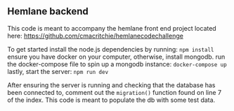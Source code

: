 ## Hemlane backend

This code is meant to accompany the hemlane front end project located here: https://github.com/cmacritchie/hemlanecodechallenge

To get started install the node.js dependencies by running:
`npm install`
ensure you have docker on your computer, otherwise, install mongodb. run the docker-compose file to spin up a mongodb instance:
`docker-compose up`
lastly, start the server:
`npm run dev`

After ensuring the server is running and checking that the database has been connected to, comment out the 
`migration()` function found on line 7 of the index. This code is meant to populate the db with some test data.